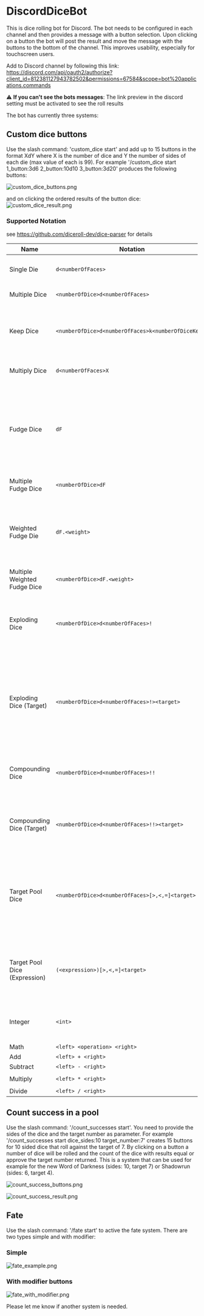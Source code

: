 # DiscordDiceBot

This is dice rolling bot for Discord. The bot needs to be configured in each channel and then provides a message with a
button selection. Upon clicking on a button the bot will post the result and move the message with the buttons to the
bottom of the channel. This improves usability, especially for touchscreen users.

Add to Discord channel by following this link:
https://discord.com/api/oauth2/authorize?client_id=812381127943782502&permissions=67584&scope=bot%20applications.commands

:warning: **If you can't see the bots messages**: The link preview in the discord setting must be activated to see the
roll results

The bot has currently three systems:

## Custom dice buttons

Use the slash command: 'custom_dice start' and add up to 15 buttons in the format XdY where X is the number of dice and
Y the number of sides of each die (max value of each is 99). For example '/custom_dice start 1_button:3d6 2_button:10d10 3_button:3d20' produces the following buttons:

![custom_dice_buttons.png](custom_dice_buttons.png)

and on clicking the ordered results of the button dice:
![custom_dice_result.png](custom_dice_result.png)

### Supported Notation

see https://github.com/diceroll-dev/dice-parser for details

| Name | Notation | Example | Description |
|------|----------|---------|-------------|
|  |  |  |  |
| Single Die | `d<numberOfFaces>` | `d6` | roll one, six-sided die |
| Multiple Dice | `<numberOfDice>d<numberOfFaces>` | `3d20` | roll three, twenty-sided dice |
| Keep Dice | `<numberOfDice>d<numberOfFaces>k<numberOfDiceKept>` | `3d6k2` | keeps the the highest values out of three, six-sided dice |
| Multiply Dice | `d<numberOfFaces>X` | `d10X` | multiplies the result of `d10 * d10` |
| Fudge Dice | `dF` | `dF` | roles a single "fudge" die (a six sided die, 1/3 chance of `-1`, 1/3 chance of `0`, and 1/3 chance of `1`) |
| Multiple Fudge Dice | `<numberOfDice>dF` | `3dF` | roles multiple fudge dice |
| Weighted Fudge Die | `dF.<weight>` | `dF.1` | A weighted fudge die with 1/6 chance of a `1`, `2/3` chance of a `0` and 1/6 chance of a `-1` |
| Multiple Weighted Fudge Dice | `<numberOfDice>dF.<weight>` | `2dF.1` | multiple weighted fudge dice. |
| Exploding Dice | `<numberOfDice>d<numberOfFaces>!` | `4d6!` | any time the max value of a die is rolled, that die is re-rolled and added to the total |
| Exploding Dice (Target) | `<numberOfDice>d<numberOfFaces>!><target>` | `3d6!>5` | Same as exploding dice, but re-roll on values greater than or equal to the target (note, less than works too) |
| Compounding Dice | `<numberOfDice>d<numberOfFaces>!!` | `3d6!!` | similar to exploding dice, but ALL dice are re-rolled | 
| Compounding Dice (Target) | `<numberOfDice>d<numberOfFaces>!!><target>` | `3d6!!>5` | similar as exploding dice (target), but all dice are re-rolled and added. |
| Target Pool Dice | `<numberOfDice>d<numberOfFaces>[>,<,=]<target>` | `3d6=6` | counts the number of dice that match the target (NOTE: greater & less than also match equals, i.e `>=` and `<=`) | 
| Target Pool Dice (Expression) | `(<expression>)[>,<,=]<target>` | `(4d8-2)>6` | A target pool roll, but where the expression is evaluated to the target. |
| Integer | `<int>` | `42` | typically used in math operations, i.e. `2d4+2` |
| Math | `<left> <operation> <right>` |
| Add | `<left> + <right>`  | `2d6 + 2` | |
| Subtract | `<left> - <right>` | `2 - 1` | |
| Multiply | `<left> * <right>` | `1d4 * 2d6` | |
| Divide | `<left> / <right>` | `4 / 2` | |

## Count success in a pool

Use the slash command: '/count_successes start'. You need to provide the sides of the dice and the target number as
parameter. For example '/count_successes start dice_sides:10 target_number:7' creates 15 buttons for 10 sided dice that
roll against the target of 7. By clicking on a button a number of dice will be rolled and the count of the dice with
results equal or approve the target number returned. This is a system that can be used for example for the new Word of
Darkness (sides:
10, target 7) or Shadowrun (sides: 6, target 4).

![count_success_buttons.png](count_success_buttons.png)

![count_success_result.png](count_success_result.png)

## Fate

Use the slash command: '/fate start' to active the fate system. There are two types simple and with modifier:

### Simple

![fate_example.png](fate_example.png)

### With modifier buttons

![fate_with_modifier.png](fate_with_modifier.png)

Please let me know if another system is needed.

